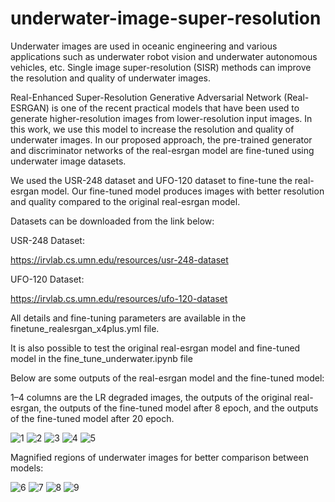 # underwater-image-super-resolution

Underwater images are used in oceanic engineering and various applications such as underwater robot vision and underwater autonomous vehicles, etc. Single image super-resolution (SISR) methods can improve the resolution and quality of underwater images. 

Real-Enhanced Super-Resolution Generative Adversarial Network (Real-ESRGAN) is one of the recent practical models that have been used to generate higher-resolution images from lower-resolution input images. 
In this work, we use this model to increase the resolution and quality of underwater images. In our proposed approach, the pre-trained generator and discriminator networks of the real-esrgan model are fine-tuned using underwater image datasets.

We used the USR-248 dataset and UFO-120 dataset to fine-tune the real-esrgan model.
Our fine-tuned model produces images with better resolution and quality compared to the original real-esrgan model.

Datasets can be downloaded from the link below: 

USR-248 Dataset:

https://irvlab.cs.umn.edu/resources/usr-248-dataset

UFO-120 Dataset:

https://irvlab.cs.umn.edu/resources/ufo-120-dataset

All details and fine-tuning parameters are available in the finetune_realesrgan_x4plus.yml file.

It is also possible to test the original real-esrgan model and fine-tuned model in the fine_tune_underwater.ipynb file

Below are some outputs of the real-esrgan model and the fine-tuned model:

1–4 columns are the LR degraded images, the outputs of the original real-esrgan, the outputs of the fine-tuned model after 8 epoch, and the outputs of the fine-tuned model after 20 epoch.

![1](https://user-images.githubusercontent.com/47056654/197768768-e011c4da-7c5a-4317-8e9e-ff72136098e4.jpeg)
![2](https://user-images.githubusercontent.com/47056654/197768822-c6f91077-97bc-4bea-bdd7-6fe8c434b705.jpeg)
![3](https://user-images.githubusercontent.com/47056654/197768869-c94ac521-27ac-4f8a-97e0-939fbf3768cc.jpeg)
![4](https://user-images.githubusercontent.com/47056654/197768901-0a77acb9-9eae-41d5-bb18-b74b5f932162.jpeg)
![5](https://user-images.githubusercontent.com/47056654/197768931-5fe18c9a-86fb-401f-b713-8618912ee32a.jpeg)

Magnified regions of underwater images for better comparison between models:

![6](https://user-images.githubusercontent.com/47056654/197768966-18323072-2b91-44ec-99bd-84bbc1d0b061.jpeg)
![7](https://user-images.githubusercontent.com/47056654/197768989-3f3b1292-f0f3-4f38-a237-640acd9aed5b.jpeg)
![8](https://user-images.githubusercontent.com/47056654/197769016-c5a70c42-9631-4fd5-8597-8129b96fc372.jpeg)
![9](https://user-images.githubusercontent.com/47056654/197769044-2edb1c40-56bc-43f9-a992-b5f0728e024a.jpeg)





